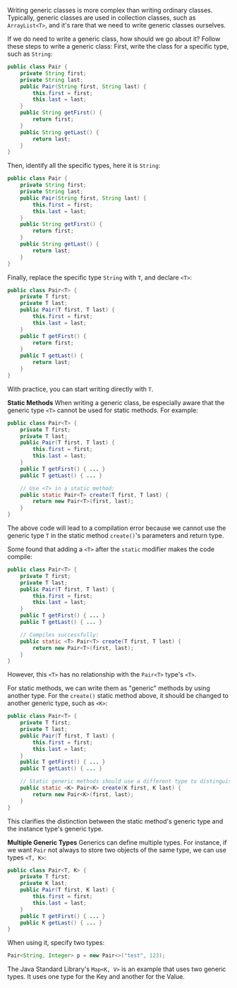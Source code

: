 Writing generic classes is more complex than writing ordinary classes. Typically, generic classes are used in collection classes, such as `ArrayList<T>`, and it's rare that we need to write generic classes ourselves.

If we do need to write a generic class, how should we go about it?
Follow these steps to write a generic class:
First, write the class for a specific type, such as `String`:

```java
public class Pair {
    private String first;
    private String last;
    public Pair(String first, String last) {
        this.first = first;
        this.last = last;
    }
    public String getFirst() {
        return first;
    }
    public String getLast() {
        return last;
    }
}
```

Then, identify all the specific types, here it is `String`:

```java
public class Pair {
    private String first;
    private String last;
    public Pair(String first, String last) {
        this.first = first;
        this.last = last;
    }
    public String getFirst() {
        return first;
    }
    public String getLast() {
        return last;
    }
}
```

Finally, replace the specific type `String` with `T`, and declare `<T>`:

```java
public class Pair<T> {
    private T first;
    private T last;
    public Pair(T first, T last) {
        this.first = first;
        this.last = last;
    }
    public T getFirst() {
        return first;
    }
    public T getLast() {
        return last;
    }
}
```

With practice, you can start writing directly with `T`.

**Static Methods**
When writing a generic class, be especially aware that the generic type `<T>` cannot be used for static methods. For example:

```java
public class Pair<T> {
    private T first;
    private T last;
    public Pair(T first, T last) {
        this.first = first;
        this.last = last;
    }
    public T getFirst() { ... }
    public T getLast() { ... }

    // Use <T> in a static method:
    public static Pair<T> create(T first, T last) {
        return new Pair<T>(first, last);
    }
}
```

The above code will lead to a compilation error because we cannot use the generic type `T` in the static method `create()`'s parameters and return type.

Some found that adding a `<T>` after the `static` modifier makes the code compile:

```java
public class Pair<T> {
    private T first;
    private T last;
    public Pair(T first, T last) {
        this.first = first;
        this.last = last;
    }
    public T getFirst() { ... }
    public T getLast() { ... }

    // Compiles successfully:
    public static <T> Pair<T> create(T first, T last) {
        return new Pair<T>(first, last);
    }
}
```

However, this `<T>` has no relationship with the `Pair<T>` type's `<T>`.

For static methods, we can write them as "generic" methods by using another type. For the `create()` static method above, it should be changed to another generic type, such as `<K>`:

```java
public class Pair<T> {
    private T first;
    private T last;
    public Pair(T first, T last) {
        this.first = first;
        this.last = last;
    }
    public T getFirst() { ... }
    public T getLast() { ... }

    // Static generic methods should use a different type to distinguish:
    public static <K> Pair<K> create(K first, K last) {
        return new Pair<K>(first, last);
    }
}
```

This clarifies the distinction between the static method's generic type and the instance type's generic type.

**Multiple Generic Types**
Generics can define multiple types. For instance, if we want `Pair` not always to store two objects of the same type, we can use types `<T, K>`:

```java
public class Pair<T, K> {
    private T first;
    private K last;
    public Pair(T first, K last) {
        this.first = first;
        this.last = last;
    }
    public T getFirst() { ... }
    public K getLast() { ... }
}
```

When using it, specify two types:

```java
Pair<String, Integer> p = new Pair<>("test", 123);
```

The Java Standard Library's `Map<K, V>` is an example that uses two generic types. It uses one type for the Key and another for the Value.